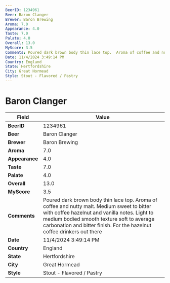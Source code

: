 ```yaml
---
BeerID: 1234961
Beer: Baron Clanger
Brewer: Baron Brewing
Aroma: 7.0
Appearance: 4.0
Taste: 7.0
Palate: 4.0
Overall: 13.0
MyScore: 3.5
Comments: Poured dark brown body thin lace top.  Aroma of coffee and nutty malt.  Medium sweet to bitter with coffee hazelnut and vanilla notes. Light to medium bodied smooth texture soft to average carbonation and bitter finish.  For the hazelnut coffee drinkers out there
Date: 11/4/2024 3:49:14 PM
Country: England
State: Hertfordshire
City: Great Hormead
Style: Stout - Flavored / Pastry
---
```


# Baron Clanger

| Field         | Value |
|---------------|-------|
| **BeerID** | 1234961 |
| **Beer** | Baron Clanger |
| **Brewer** | Baron Brewing |
| **Aroma** | 7.0 |
| **Appearance** | 4.0 |
| **Taste** | 7.0 |
| **Palate** | 4.0 |
| **Overall** | 13.0 |
| **MyScore** | 3.5 |
| **Comments** | Poured dark brown body thin lace top.  Aroma of coffee and nutty malt.  Medium sweet to bitter with coffee hazelnut and vanilla notes. Light to medium bodied smooth texture soft to average carbonation and bitter finish.  For the hazelnut coffee drinkers out there  |
| **Date** | 11/4/2024 3:49:14 PM |
| **Country** | England |
| **State** | Hertfordshire |
| **City** | Great Hormead |
| **Style** | Stout - Flavored / Pastry |
